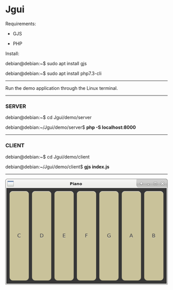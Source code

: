 # Jgui

Requirements:

- GJS

- PHP

Install:

debian@debian:~$ sudo apt install gjs

debian@debian:~$ sudo apt install php7.3-cli

---

Run the demo application through the Linux terminal.

---

### SERVER

debian@debian:~$ cd Jgui/demo/server

debian@debian:~/Jgui/demo/server$ **php -S localhost:8000**

---

### CLIENT

debian@debian:~$ cd Jgui/demo/client

debian@debian:~/Jgui/demo/client$ **gjs index.js**

---

![ScreenShot](https://raw.githubusercontent.com/Sambrax/Jgui/main/screenshot.png)
